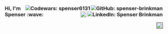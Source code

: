 <h3>
  <a href="https://github.com/spenser-brinkman"><img align="right" src="https://img.shields.io/github/followers/spenser-brinkman?label=follow&style=social" alt="GitHub: spenser-brinkman"></a>
  <a href="https://www.codewars.com/users/spenser6131"><img align="right" src="https://www.codewars.com/users/spenser6131/badges/micro" alt="Codewars: spenser6131"></a>
  <a href="https://www.linkedin.com/in/spenser-brinkman/"><img align="right" src="https://img.shields.io/badge/-Spenser%20Brinkman-blue?style=flat-square&logo=Linkedin&logoColor=white&link=https://www.linkedin.com/in/spenserbrinkman/" alt="LinkedIn: Spenser Brinkman"></a>
  <a href="https://dev.to/spenserbrinkman" ><img align="right" src="https://svgur.com/i/Vfu.svg" alt="Dev.to: spenserbrinkman" height='20px'></a>
  Hi, I'm Spenser :wave:
</h3>

<a href="" ><img align="right" src="https://komarev.com/ghpvc/?username=spenser-brinkman" alt="Profile views" height='20px'></a>
